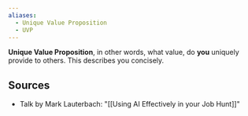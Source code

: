 ```yaml
---
aliases:
  - Unique Value Proposition
  - UVP
---
```

**Unique Value Proposition**, in other words, what value, do **you** uniquely provide to others. This describes you concisely. 


## Sources
- Talk by Mark Lauterbach: "[[Using AI Effectively in your Job Hunt]]"